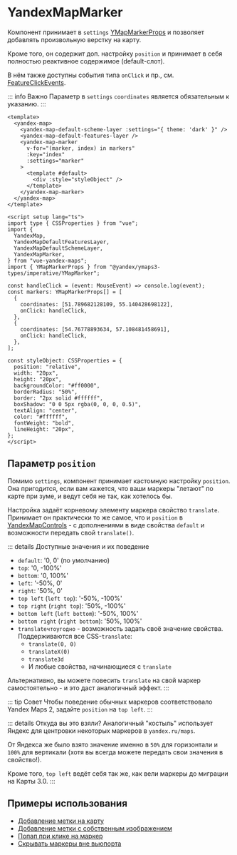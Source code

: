 # YandexMapMarker

Компонент принимает в `settings` [YMapMarkerProps](https://yandex.ru/dev/jsapi30/doc/ru/ref/#YMapMarkerProps) и позволяет добавлять произвольную верстку на карту.

Кроме того, он содержит доп. настройку `position` и принимает в себя полностью реактивное содержимое (default-слот).

В нём также доступны события типа `onClick` и пр., см. [FeatureClickEvents](https://yandex.ru/dev/jsapi30/doc/ru/ref/#interface-featureclickevents).

::: info Важно
Параметр в `settings` `coordinates` является обязательным к указанию.
:::

```vue
<template>
  <yandex-map>
    <yandex-map-default-scheme-layer :settings="{ theme: 'dark' }" />
    <yandex-map-default-features-layer />
    <yandex-map-marker
      v-for="(marker, index) in markers"
      :key="index"
      :settings="marker"
    >
      <template #default>
        <div :style="styleObject" />
      </template>
    </yandex-map-marker>
  </yandex-map>
</template>

<script setup lang="ts">
import type { CSSProperties } from "vue";
import {
  YandexMap,
  YandexMapDefaultFeaturesLayer,
  YandexMapDefaultSchemeLayer,
  YandexMapMarker,
} from "vue-yandex-maps";
import { YMapMarkerProps } from "@yandex/ymaps3-types/imperative/YMapMarker";

const handleClick = (event: MouseEvent) => console.log(event);
const markers: YMapMarkerProps[] = [
  {
    coordinates: [51.789682128109, 55.140428698122],
    onClick: handleClick,
  },
  {
    coordinates: [54.76778893634, 57.108481458691],
    onClick: handleClick,
  },
];

const styleObject: CSSProperties = {
  position: "relative",
  width: "20px",
  height: "20px",
  backgroundColor: "#ff0000",
  borderRadius: "50%",
  border: "2px solid #ffffff",
  boxShadow: "0 0 5px rgba(0, 0, 0, 0.5)",
  textAlign: "center",
  color: "#ffffff",
  fontWeight: "bold",
  lineHeight: "20px",
};
</script>
```

## Параметр `position`

Помимо `settings`, компонент принимает кастомную настройку `position`. Она пригодится, если вам кажется, что ваши маркеры "летают" по карте при зуме, и ведут себя не так, как хотелось бы.

Настройка задаёт корневому элементу маркера свойство `translate`. Принимает он практически то же самое, что и `position` в [YandexMapControls](/components/controls) - с дополнениями в виде свойства `default` и возможности передать свой `translate()`.

::: details Доступные значения и их поведение

- `default`: '0, 0' (по умолчанию)
- `top`: '0, -100%'
- `bottom`: '0, 100%'
- `left`: '-50%, 0'
- `right`: '50%, 0'
- `top left` (`left top`): '-50%, -100%'
- `top right` (`right top`): '50%, -100%'
- `bottom left` (`left bottom`): '-50%, 100%'
- `bottom right` (`right bottom`): '50%, 100%'
- `translateчтоугодно` - возможность задать своё значение свойства. Поддерживаются все CSS-`translate`:
  - `translate(0, 0)`
  - `translateX(0)`
  - `translate3d`
  - И любые свойства, начинающиеся с `translate`

Альтернативно, вы можете повесить `translate` на свой маркер самостоятельно - и это даст аналогичный эффект.
:::

::: tip Совет
Чтобы поведение обычных маркеров соответствовало Yandex Maps 2, задайте `position` на `top left`.
:::

::: details Откуда вы это взяли?
Аналогичный "костыль" использует Яндекс для центровки некоторых маркеров в `yandex.ru/maps`.

От Яндекса же было взято значение именно в `50%` для горизонтали и `100%` для вертикали (хотя вы всегда можете передать свои значения в свойство!).

Кроме того, `top left` ведёт себя так же, как вели маркеры до миграции на Карты 3.0.
:::

## Примеры использования

- [Добавление метки на карту](/examples/placemark)
- [Добавление метки с собственным изображением](/examples/marker-custom-image)
- [Попап при клике на маркер](/examples/marker-popup)
- [Скрывать маркеры вне вьюпорта](/examples/hide-markers)
